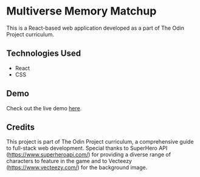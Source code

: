 # Multiverse Memory Matchup

This is a React-based web application developed as a part of The Odin Project curriculum. 

## Technologies Used
- React
- CSS

## Demo
Check out the live demo [here](https://odin-memory-card-lime.vercel.app/).

## Credits
This project is part of The Odin Project curriculum, a comprehensive guide to full-stack web development. Special thanks to SuperHero API (https://www.superheroapi.com/) for providing a diverse range of characters to feature in the game and to Vecteezy (https://www.vecteezy.com/) for the background image.